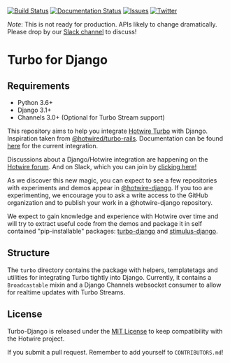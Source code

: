 [![Build Status](https://img.shields.io/endpoint.svg?url=https%3A%2F%2Factions-badge.atrox.dev%2Fhotwire-django%2Fturbo-django%2Fbadge%3Fref%3Dmain&style=flat)](https://actions-badge.atrox.dev/hotwire-django/turbo-django/goto?ref=main)
[![Documentation Status](https://readthedocs.org/projects/turbo-django/badge/?version=latest)](https://turbo-django.readthedocs.io/en/latest/?badge=latest)
[![Issues](https://img.shields.io/github/issues/hotwire-django/turbo-django)](https://img.shields.io/github/issues/hotwire-django/turbo-django)
[![Twitter](https://img.shields.io/twitter/url?style=social&url=https%3A%2F%2Ftwitter.com%2FDjangoHotwire)](https://twitter.com/intent/tweet?text=Wow:&url=https%3A%2F%2Fgithub.com%2Fhotwire-django%2Fturbo-django)

_Note_: This is not ready for production. APIs likely to change dramatically. Please drop by our [Slack channel](https://join.slack.com/t/pragmaticmindsgruppe/shared_invite/zt-kl0e0plt-uXGQ1PUt5yRohLNYcVvhhQ) to discuss!

# Turbo for Django

## Requirements

- Python 3.6+
- Django 3.1+
- Channels 3.0+ (Optional for Turbo Stream support)

This repository aims to help you integrate [Hotwire Turbo](https://turbo.hotwired.dev/) with Django. Inspiration taken from [@hotwired/turbo-rails](https://github.com/hotwired/turbo-rails).
Documentation can be found [here](https://turbo-django.readthedocs.io/en/latest/index.html) for the current integration.

Discussions about a Django/Hotwire integration are happening on the [Hotwire forum](https://discuss.hotwired.dev/t/django-backend-support-for-hotwire/1570). And on Slack, which you can join by [clicking here!](https://join.slack.com/t/pragmaticmindsgruppe/shared_invite/zt-kl0e0plt-uXGQ1PUt5yRohLNYcVvhhQ)

As we discover this new magic, you can expect to see a few repositories with experiments and demos appear in [@hotwire-django](https://github.com/hotwire-django). If you too are experimenting, we encourage you to ask a write access to the GitHub organization and to publish your work in a @hotwire-django repository.

We expect to gain knowledge and experience with Hotwire over time and will try to extract useful code from the demos and package it in self contained "pip-installable" packages: [turbo-django](https://github.com/hotwire-django/turbo-django) and [stimulus-django](https://github.com/hotwire-django/stimulus-django).

## Structure
The `turbo` directory contains the package with helpers, templatetags and utilities for integrating Turbo tightly into Django. Currently, it contains a `Broadcastable` mixin and a Django Channels websocket consumer to allow for realtime updates with Turbo Streams.

## License

Turbo-Django is released under the [MIT License](https://opensource.org/licenses/MIT) to keep compatibility with the Hotwire project.

If you submit a pull request. Remember to add yourself to `CONTRIBUTORS.md`!
